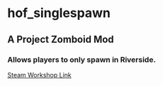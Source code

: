 # hof_singlespawn
## A Project Zomboid Mod
### Allows players to only spawn in Riverside.

[Steam Workshop Link](https://steamcommunity.com/linkfilter/?url=https://github.com/GetParanoid/zomboid-HoF_SingleSpawn)